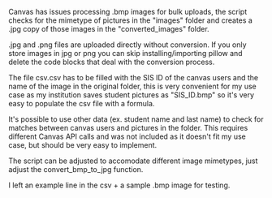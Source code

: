Canvas has issues processing .bmp images for bulk uploads, the script checks for the mimetype of pictures in the "images" folder and creates a .jpg copy of those images in the "converted_images" folder.


.jpg and .png files are uploaded directly without conversion. If you only store images in jpg or png you can skip installing/importing pillow and delete the code blocks that deal with the conversion process.


The file csv.csv has to be filled with the SIS ID of the canvas users and the name of the image in the original folder, this is very convenient for my use case as my institution saves student pictures as "SIS_ID.bmp" so it's very easy to populate the csv file with a formula.


It's possible to use other data (ex. student name and last name) to check for matches between canvas users and pictures in the folder. This requires different Canvas API calls and was not included as it doesn't fit my use case, but should be very easy to implement.


The script can be adjusted to accomodate different image mimetypes, just adjust the convert_bmp_to_jpg function.


I left an example line in the csv + a sample .bmp image for testing.
